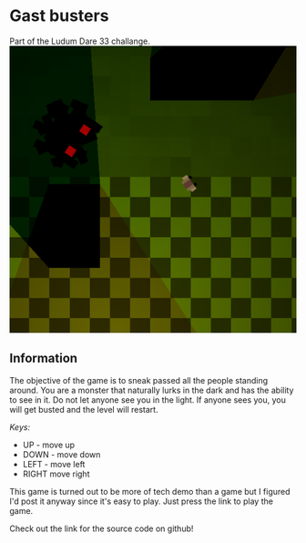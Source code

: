 # Gast busters

Part of the Ludum Dare 33 challange.
![Gameplay screenshot](screenshot/screen1.png)

## Information

The objective of the game is to sneak passed all the people standing around.
You are a monster that naturally lurks in the dark and has the ability to see in it.
Do not let anyone see you in the light.
If anyone sees you, you will get busted and the level will restart.

_Keys:_
 * UP - move up
 * DOWN -  move down
 * LEFT - move left
 * RIGHT move right

This game is turned out to be more of tech demo than a game but I figured I'd post it anyway since it's easy to play. Just press the link to play the game.

Check out the link for the source code on github!

